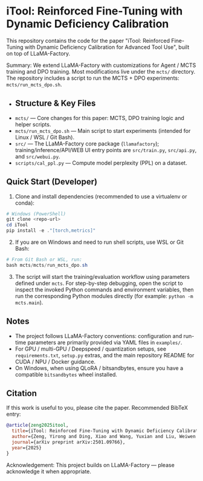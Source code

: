 # iTool: Reinforced Fine-Tuning with Dynamic Deficiency Calibration

This repository contains the code for the paper "iTool: Reinforced Fine-Tuning with Dynamic Deficiency Calibration for Advanced Tool Use", built on top of LLaMA-Factory.

Summary: We extend LLaMA-Factory with customizations for Agent / MCTS training and DPO training. Most modifications live under the `mcts/` directory. The repository includes a script to run the MCTS + DPO experiments: `mcts/run_mcts_dpo.sh`.

- ## Structure & Key Files
- `mcts/` — Core changes for this paper: MCTS, DPO training logic and helper scripts.
- `mcts/run_mcts_dpo.sh` — Main script to start experiments (intended for Linux / WSL / Git Bash).
- `src/` — The LLaMA-Factory core package (`llamafactory`); training/inference/API/WEB UI entry points are `src/train.py`, `src/api.py`, and `src/webui.py`.
- `scripts/cal_ppl.py` — Compute model perplexity (PPL) on a dataset.

## Quick Start (Developer)
1. Clone and install dependencies (recommended to use a virtualenv or conda):

```powershell
# Windows (PowerShell)
git clone <repo-url>
cd iTool
pip install -e ."[torch,metrics]"
```

2. If you are on Windows and need to run shell scripts, use WSL or Git Bash:

```powershell
# From Git Bash or WSL, run:
bash mcts/mcts/run_mcts_dpo.sh
```

3. The script will start the training/evaluation workflow using parameters defined under `mcts`. For step-by-step debugging, open the script to inspect the invoked Python commands and environment variables, then run the corresponding Python modules directly (for example: `python -m mcts.main`).

## Notes
- The project follows LLaMA-Factory conventions: configuration and run-time parameters are primarily provided via YAML files in `examples/`.
- For GPU / multi-GPU / Deepspeed / quantization setups, see `requirements.txt`, `setup.py` extras, and the main repository README for CUDA / NPU / Docker guidance.
- On Windows, when using QLoRA / bitsandbytes, ensure you have a compatible `bitsandbytes` wheel installed.

## Citation
If this work is useful to you, please cite the paper. Recommended BibTeX entry:

```bibtex
@article{zeng2025itool,
  title={iTool: Reinforced Fine-Tuning with Dynamic Deficiency Calibration for Advanced Tool Use},
  author={Zeng, Yirong and Ding, Xiao and Wang, Yuxian and Liu, Weiwen and Ning, Wu and Hou, Yutai and Huang, Xu and Qin, Bing and Liu, Ting},
  journal={arXiv preprint arXiv:2501.09766},
  year={2025}
}
```

Acknowledgement: This project builds on LLaMA-Factory — please acknowledge it when appropriate.
